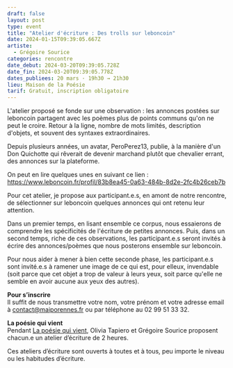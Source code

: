 ```yaml
---
draft: false
layout: post
type: event
title: "Atelier d'écriture : Des trolls sur leboncoin"
date: 2024-01-15T09:39:05.667Z
artiste:
  - Grégoire Sourice
categories: rencontre
date_debut: 2024-03-20T09:39:05.728Z
date_fin: 2024-03-20T09:39:05.778Z
dates_publiees: 20 mars · 19h30 → 21h30
lieu: Maison de la Poésie
tarif: Gratuit, inscription obligatoire
---
```

L'atelier proposé se fonde sur une observation : les annonces postées sur leboncoin partagent avec les poèmes plus de points communs qu'on ne peut le croire. Retour à la ligne, nombre de mots limités, description d'objets, et souvent des syntaxes extraordinaires.

Depuis plusieurs années, un avatar, PeroPerez13, publie, à la manière d'un Don Quichotte qui rêverait de devenir marchand plutôt que chevalier errant, des annonces sur la plateforme.

On peut en lire quelques unes en suivant ce lien : <https://www.leboncoin.fr/profil/83b8ea45-0a63-484b-8d2e-2fc4b26ceb7b>

Pour cet atelier, je propose aux participant.e.s, en amont de notre rencontre, de sélectionner sur leboncoin quelques annonces qui ont retenu leur attention. 

Dans un premier temps, en lisant ensemble ce corpus, nous essaierons de comprendre les spécificités de l'écriture de petites annonces. Puis, dans un second temps, riche de ces observations, les participant.e.s seront invités à écrire des annonces/poèmes que nous posterons ensemble sur leboncoin. 

Pour nous aider à mener à bien cette seconde phase, les participant.e.s sont invité.e.s à ramener une image de ce qui est, pour elleux, invendable (soit parce que cet objet a trop de valeur à leurs yeux, soit parce qu'elle ne semble en avoir aucune aux yeux des autres).

**Pour s’inscrire**\
Il suffit de nous transmettre votre nom, votre prénom et votre adresse email à [contact@maiporennes.fr](mailto:contact@maiporennes.fr) ou par téléphone au 02 99 51 33 32.

**La poésie qui vient**\
Pendant [La poésie qui vient](https://maiporennes.fr/rencontre/2023/09/14/la-po-sie-qui-vient-4), Olivia Tapiero et Grégoire Sourice proposent chacun.e un atelier d’écriture de 2 heures.

Ces ateliers d’écriture sont ouverts à toutes et à tous, peu importe le niveau ou les habitudes d’écriture.